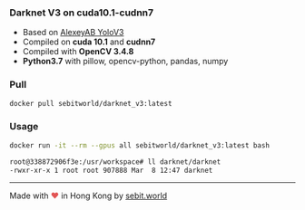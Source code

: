 ### Darknet V3 on cuda10.1-cudnn7
- Based on [AlexeyAB YoloV3](https://github.com/AlexeyAB/darknet.git)
- Compiled on **cuda 10.1** and **cudnn7**
- Compiled with **OpenCV 3.4.8**
- **Python3.7** with pillow, opencv-python, pandas, numpy

### Pull
```sh
docker pull sebitworld/darknet_v3:latest
```

### Usage
```sh
docker run -it --rm --gpus all sebitworld/darknet_v3:latest bash

root@338872906f3e:/usr/workspace# ll darknet/darknet
-rwxr-xr-x 1 root root 907888 Mar  8 12:47 darknet
```

------------
Made with <span style="color: #e25555;">&hearts;</span> in Hong Kong by [sebit.world](https://www.sebit.world)

